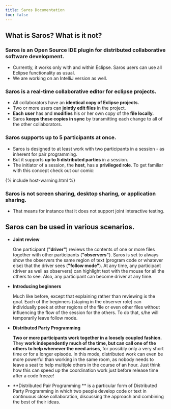```yaml
---
title: Saros Documentation
toc: false
---
```


## What is Saros? What is it not?

### Saros is an Open Source IDE plugin for distributed collaborative software development.

*   Currently, it works only with and within Eclipse. Saros users can
    use all Eclipse functionality as usual.
*   We are working on an IntelliJ version as well.

### Saros is a real-time collaborative editor for eclipse projects.

*   All collaborators have an **identical copy of Eclipse projects.**
*   Two or more users can **jointly edit files** in the project.
*   **Each** **user** has and **modifies** his or her own copy of the
    **file locally.**
*   Saros **keeps these copies in sync** by transmitting each change to
    all of the other collaborators.

### Saros supports up to 5 participants at once.

*   Saros is designed to at least work with two participants in a
    session - as inherent for pair programming.
*   But it supports **up to 5 distributed parties** in a session.
*   The initiator of a session, the **host**, has a **privileged role**.
    To get familiar with this concept check out our comic:

{% include host-warning.html %}

### Saros is not screen sharing, desktop sharing, or application sharing.

*   That means for instance that it does not support joint
    interactive testing.

## Saros can be used in various scenarios.

* **Joint review**

  One participant (**"driver"**)
  reviews the contents of one or more
  files together with other
  participants
  (**"observers"**). Saros is set to
  always show the observers the same
  region of text (program code or
  whatever else) that the driver sees
  (**"follow mode"**). At any time,
  any participant (driver as well as
  observers) can highlight text with
  the mouse for all the others to
  see. Also, any participant can
  become driver at any time.


* **Introducing beginners**

  Much like before, except that
  explaining rather than reviewing is
  the goal. Each of the beginners
  (staying in the observer role) can
  individually peek at other regions
  of the file or even other files
  without influencing the flow of the
  session for the others. To do that,
  s/he will temporarily leave follow
  mode.


* **Distributed Party Programming**

  **Two or more participants work
  together in a loosely coupled
  fashion.** They **work independently
  much of the time, but can call one
  of the others to help whenever the
  need arises**, for possibly only a
  very short time or for a longer
  episode. In this mode, distributed
  work can even be more powerful than
  working in the same room, as nobody
  needs to leave a seat to help
  multiple others in the course of an
  hour. Just think how this can speed
  up the coordination work just before
  release time after a code freeze!


* **Distributed Pair Programming **
  is a particular form of Distributed
  Party Programming in which two
  people develop code or text in
  continuous close collaboration,
  discussing the approach and
  combining the best of their ideas.
